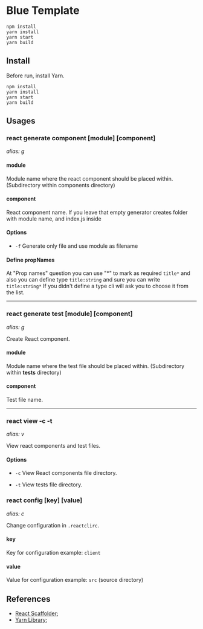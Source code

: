 # Blue Template

```
npm install
yarn install
yarn start
yarn build
```
## Install
Before run, install Yarn.
```
npm install
yarn install
yarn start
yarn build
```

## Usages

### react generate component [module] [component]
*alias: g*

#### module

Module name where the react component should be placed within. (Subdirectory within components directory)

#### component

React component name.
If you leave that empty generator creates folder with module name, and index.js inside

#### Options

* `-f` Generate only file and use module as filename

#### Define propNames
At "Prop names" question you can use "*" to mark as required `title*` and also you can define type `title:string` and sure you can write `title:string*`
If you didn't define a type cli will ask you to choose it from the list.

---------------------------------------

### react generate test [module] [component]
*alias: g*

Create React component.

#### module

Module name where the test file should be placed within. (Subdirectory within __tests__ directory)

#### component

Test file name.

---------------------------------------

### react view -c -t
*alias: v*

View react components and test files.

#### Options

* `-c`
View React components file directory.

* `-t`
View tests file directory.

### react config [key] [value]
*alias: c*

Change configuration in `.reactclirc`.

#### key

Key for configuration
example: `client`

#### value

Value for configuration
example: `src` (source directory)

## References

- [React Scaffolder](https://github.com/99xt/react-scaffolder/blob/master);
- [Yarn Library](https://yarnpkg.com/en/docs/install#mac-stable);